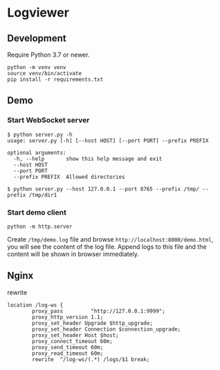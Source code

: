 # Logviewer

## Development

Require Python 3.7 or newer.

```
python -m venv venv
source venv/bin/activate
pip install -r requirements.txt
```

## Demo

### Start WebSocket server

```
$ python server.py -h
usage: server.py [-h] [--host HOST] [--port PORT] --prefix PREFIX

optional arguments:
  -h, --help       show this help message and exit
  --host HOST
  --port PORT
  --prefix PREFIX  Allowed directories

$ python server.py --host 127.0.0.1 --port 8765 --prefix /tmp/ --prefix /tmp/dir1
```

### Start demo client

```
python -m http.server
```

Create `/tmp/demo.log` file and browse `http://localhost:8000/demo.html`, you will see the content of the log file. Append logs to this file and the content will be shown in browser immediately.

## Nginx
rewrite
```
location /log-ws {
        proxy_pass         "http://127.0.0.1:9999";
        proxy_http_version 1.1;
        proxy_set_header Upgrade $http_upgrade;
        proxy_set_header Connection $connection_upgrade;
        proxy_set_header Host $host;
        proxy_connect_timeout 60m;
        proxy_send_timeout 60m;
        proxy_read_timeout 60m;
        rewrite  ^/log-ws/(.*) /logs/$1 break;
```

